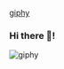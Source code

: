 [giphy](https://user-images.githubusercontent.com/78228205/195414127-99c6a781-d9ab-4324-bd4b-0709a942ce31.gif)

### Hi there 👋!
![giphy](https://user-images.githubusercontent.com/78228205/195414308-34ff6adc-713c-47cb-9c7a-cf3093c1362f.gif)


<!--
**VM-137/VM-137** is a ✨ _special_ ✨ repository because its `README.md` (this file) appears on your GitHub profile.

Here are some ideas to get you started:

- 🔭 I’m currently working on ...
- 🌱 I’m currently learning ...
- 👯 I’m looking to collaborate on ...
- 🤔 I’m looking for help with ...
- 💬 Ask me about ...
- 📫 How to reach me: ...
- 😄 Pronouns: ...
- ⚡ Fun fact: ...
-->
